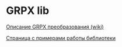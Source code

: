 # GRPX lib

<a href="https://github.com/tomsoir/grpx/wiki">Описание GRPX преобразования (wiki)</a>

<a href="http://tomsoir.github.io/grpx/">Страница с примерами работы библиотеки</a>